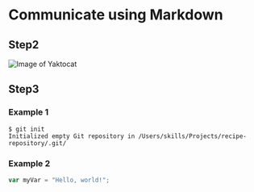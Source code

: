 # Communicate using Markdown

## Step2
![Image of Yaktocat](https://octodex.github.com/images/yaktocat.png)

## Step3
### Example 1
```
$ git init
Initialized empty Git repository in /Users/skills/Projects/recipe-repository/.git/
```
### Example 2
``` javascript
var myVar = "Hello, world!";
```

